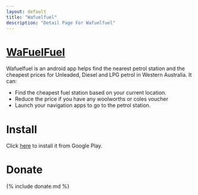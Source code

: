 ```yaml
---
layout: default
title: "Wafuelfuel"
description: "Detail Page For Wafuelfuel"
---
```


# [WaFuelFuel](https://play.google.com/store/apps/details?id=com.ezhang.pop)

Wafuelfuel is an android app helps find the nearest petrol station and the cheapest prices for Unleaded, Diesel and LPG petrol in Western Australia. It can:

- Find the cheapest fuel station based on your current location.
- Reduce the price if you have any woolworths or coles voucher
- Launch your navigation apps to go to the petrol station.

# Install
Click [here](https://play.google.com/store/apps/details?id=com.ezhang.pop) to install it from Google Play.

# Donate

{% include donate.md %}
